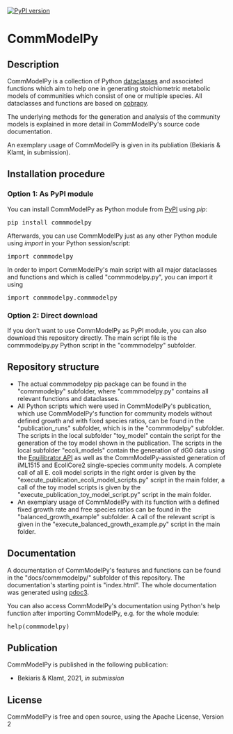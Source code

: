 [![PyPI version](https://badge.fury.io/py/commmodelpy.svg)](https://badge.fury.io/py/commmodelpy)

# CommModelPy

## Description

CommModelPy is a collection of Python [dataclasses](https://docs.python.org/3/library/dataclasses.html) and associated functions which aim to help one in generating stoichiometric metabolic models of communities which consist of one or multiple species. All dataclasses and functions are based on [cobrapy](https://github.com/opencobra/cobrapy).

The underlying methods for the generation and analysis of the community models is explained in more detail in CommModelPy's source code documentation.

An exemplary usage of CommModelPy is given in its publiation (Bekiaris & Klamt, in submission).

## Installation procedure

### Option 1: As PyPI module

You can install CommModelPy as Python module from [PyPI](https://pypi.org/project/commmodelpy/) using *pip*:

<pre>
pip install commmodelpy
</pre>

Afterwards, you can use CommModelPy just as any other Python module using *import* in your Python session/script:
<pre>
import commmodelpy
</pre>
In order to import CommModelPy's main script with all major dataclasses and functions and which is called "commmodelpy.py", you can import it using
<pre>
import commmodelpy.commmodelpy
</pre>

### Option 2: Direct download

If you don't want to use CommModelPy as PyPI module, you can also download this repository directly. The main script file is the commmodelpy.py Python script in the "commmodelpy" subfolder.

## Repository structure

* The actual commmodelpy pip package can be found in the "commmodelpy" subfolder, where "commmodelpy.py" contains all relevant functions and dataclasses.
* All Python scripts which were used in CommModelPy's publication, which use CommModelPy's function for community models without defined growth and with fixed species ratios, can be found in the "publication_runs" subfolder, which is in the "commmodelpy" subfolder. The scripts in the local subfolder "toy_model" contain the script for the generation of the toy model shown in the publication. The scripts in the local subfolder "ecoli_models" contain the generation of dG0 data using the [Equilibrator API](https://gitlab.com/equilibrator/equilibrator-api) as well as the CommModelPy-assisted generation of iML1515 and EcoliCore2 single-species community models. A complete call of all E. coli model scripts in the right order is given by the "execute_publication_ecoli_model_scripts.py" script in the main folder, a call of the toy model scripts is given by the "execute_publication_toy_model_script.py" script in the main folder.
* An exemplary usage of CommModelPy with its function with a defined fixed growth rate and free species ratios can be found in the "balanced_growth_example" subfolder. A call of the relevant script is given in the "execute_balanced_growth_example.py" script in the main folder.

## Documentation

A documentation of CommModelPy's features and functions can be found in the "docs/commmodelpy/" subfolder of this repository. The documentation's starting point is "index.html". The whole documentation was generated using [pdoc3](https://github.com/pdoc3/).

You can also access CommModelPy's documentation using Python's help function after importing CommModelPy, e.g. for the whole module:
<pre>
help(commmodelpy)
</pre>

## Publication

CommModelPy is published in the following publication:

* Bekiaris & Klamt, 2021, *in submission*

## License

CommModelPy is free and open source, using the Apache License, Version 2

